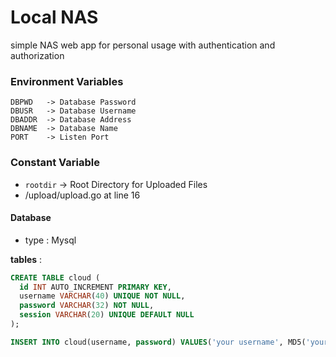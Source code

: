 # Local NAS

simple NAS web app for personal usage with authentication and authorization

### Environment Variables

```
DBPWD   -> Database Password
DBUSR   -> Database Username
DBADDR  -> Database Address
DBNAME  -> Database Name
PORT    -> Listen Port
```

### Constant Variable

- ```rootdir``` -> Root Directory for Uploaded Files
 - /upload/upload.go at line 16


#### Database

- type : Mysql

**tables** :

```sql
CREATE TABLE cloud (
  id INT AUTO_INCREMENT PRIMARY KEY,
  username VARCHAR(40) UNIQUE NOT NULL,
  password VARCHAR(32) NOT NULL,
  session VARCHAR(20) UNIQUE DEFAULT NULL
);

INSERT INTO cloud(username, password) VALUES('your username', MD5('your password'));
```
